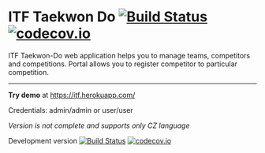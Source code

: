 # ITF Taekwon Do [![Build Status](https://travis-ci.org/valasek/itf-taekwondo.svg?branch=master)](https://travis-ci.org/valasek/itf-taekwondo) [![codecov.io](https://codecov.io/gh/valasek/itf-taekwondo/coverage.svg?branch=develop)](https://codecov.io/gh/valasek/itf-taekwondo/?branch=develop)
ITF Taekwon-Do web application helps you to manage teams, competitors and competitions.
Portal allows you to register competitor to particular competition.

---

__Try demo__ at https://itf.herokuapp.com/

Credentials: admin/admin or user/user

*Version is not complete and supports only CZ language*

Development version [![Build Status](https://travis-ci.org/valasek/itf-taekwondo.svg?branch=develop)](https://travis-ci.org/valasek/itf-taekwondo)  [![codecov.io](https://codecov.io/gh/valasek/itf-taekwondo/coverage.svg?branch=develop)](https://codecov.io/gh/valasek/itf-taekwondo/?branch=develop)